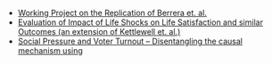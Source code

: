 
* [Working Project on the Replication of Berrera et. al.](https://github.com/OpenSourceEconomics/ose-data-science-course-project-Abraham-newbie/blob/master/project.ipynb)
* [Evaluation of Impact of Life Shocks on Life Satisfaction and similar Outcomes (an extension of Kettlewell et. al.)](https://github.com/Abraham-newbie/Life-Events)
* [Social Pressure and Voter Turnout – Disentangling the causal mechanism using](https://github.com/Abraham-newbie/Computational-Statistics-Project/blob/master/Abraham_Raju_Computational%20Statistics%20Final%20Project%20SoSe%202020.ipynb)
